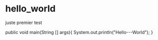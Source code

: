 # hello_world
juste  premier test


  public void main(String [] args){
    System.out.println("Hello---World");
  }
